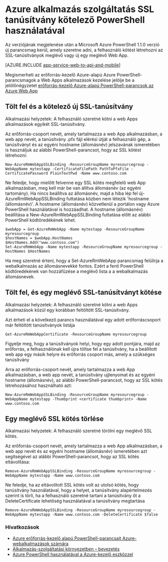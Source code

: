 <properties
    pageTitle="Az SSL-tanúsítványok kötés PowerShell használatával"
    description="Megtudhatja, hogy miként kötést létrehozni az SSL-tanúsítványok az PowerShell használatával webalkalmazást."
    services="app-service\web"
    documentationCenter=""
    authors="ahmedelnably"
    manager="stefsch"
    editor=""/>

<tags
    ms.service="app-service-web"
    ms.workload="web"
    ms.tgt_pltfrm="na"
    ms.devlang="na"
    ms.topic="article"
    ms.date="01/13/2016"
    ms.author="ahmedelnably"/>

# <a name="azure-app-service-ssl-certificate-binding-using-powershell"></a>Azure alkalmazás szolgáltatás SSL tanúsítvány kötelező PowerShell használatával #

Az verziójának megjelenése után a Microsoft Azure PowerShell 1.1.0 verzió új parancsmag kerül, amely szeretne adni, a felhasználó kötést létrehozni az SSL-tanúsítványok meglévő vagy új egy meglévő Web App.

[AZURE.INCLUDE [app-service-web-to-api-and-mobile](../../includes/app-service-web-to-api-and-mobile.md)] 

Megismerheti az erőforrás-kezelő Azure-alapú Azure PowerShell-parancsmagok a Web Apps alkalmazások kezelése jelölje be a jelölőnégyzetet [erőforrás-kezelő Azure-alapú PowerShell-parancsok az Azure Web App](app-service-web-app-azure-resource-manager-powershell.md)

## <a name="uploading-and-binding-a-new-ssl-certificate"></a>Tölt fel és a kötelező új SSL-tanúsítvány ##

Alkalmazási helyzetek: A felhasználó szeretné kötni a web Apps alkalmazások egyikét SSL-tanúsítvány.

Az erőforrás-csoport nevét, amely tartalmazza a web App alkalmazásban, a web app nevét, a tanúsítvány .pfx fájl elérési útját a felhasználó gép, a tanúsítványt és az egyéni hostname (állomásnév) jelszavának ismeretében is használjuk az alábbi PowerShell-parancsot, hogy az SSL kötést létrehozni:

    New-AzureRmWebAppSSLBinding -ResourceGroupName myresourcegroup -WebAppName mytestapp -CertificateFilePath PathToPfxFile -CertificatePassword PlainTextPwd -Name www.contoso.com

Ne feledje, hogy mielőtt felvenne egy SSL kötés megfelelő web App alkalmazásban, meg kell már be van állítva állomásnév (az egyéni tartomány). Ha nincs beállítva az állomásnév, majd a hiba lép fel új-AzureRmWebAppSSLBinding futtatása közben nem létezik 'hostname (állomásnév)'. A hostname (állomásnév) közvetlenül a portálon vagy Azure PowerShell használatával is hozzáadhat. A hostname (állomásnév) beállítása a New-AzureRmWebAppSSLBinding futtatása előtt az alábbi PowerShell kódtöredékének lehet.   
  
    $webApp = Get-AzureRmWebApp -Name mytestapp -ResourceGroupName myresourcegroup  
    $hostNames = $webApp.HostNames  
    $HostNames.Add("www.contoso.com")  
    Set-AzureRmWebApp -Name mytestapp -ResourceGroupName myresourcegroup -HostNames $HostNames   
  
Ha meg szeretné érteni, hogy a Set-AzureRmWebApp parancsmag felülírja a webalkalmazás az állomásnevekké fontos. Ezért a fenti PowerShell kódtöredékének van hozzáfűzése a meglévő lista a a webalkalmazás állomásnevek.  

## <a name="uploading-and-binding-an-existing-ssl-certificate"></a>Tölt fel, és egy meglévő SSL-tanúsítványt kötése ##

Alkalmazási helyzetek: A felhasználó szeretné kötni a web Apps alkalmazások közül egy korábban feltöltött SSL-tanúsítvány.

Azt érheti el a következő parancs használatával egy adott erőforráscsoport már feltöltött tanúsítványok listája

    Get-AzureRmWebAppCertificate -ResourceGroupName myresourcegroup

Figyelje meg, hogy a tanúsítványok helyi, hogy egy adott pontjára, majd az erőforrás, a felhasználónak kell újra töltse fel a tanúsítvány, ha a beállított web app egy másik helyre és erőforrás csoport más, amely a szükséges tanúsítvány 

Arra az erőforrás-csoport nevét, amely tartalmazza a web App alkalmazásban, a web app nevét, a tanúsítvány ujjlenyomat és az egyéni hostname (állomásnév), az alábbi PowerShell-parancsot, hogy az SSL kötés létrehozásához használható azt:

    New-AzureRmWebAppSSLBinding -ResourceGroupName myresourcegroup -WebAppName mytestapp -Thumbprint <certificate thumbprint> -Name www.contoso.com

## <a name="deleting-an-existing-ssl-binding"></a>Egy meglévő SSL kötés törlése  ##

Alkalmazási helyzetek: A felhasználó szeretné törölni egy meglévő SSL kötés.

Az erőforrás-csoport nevét, amely tartalmazza a web App alkalmazásban, a web app nevét és az egyéni hostname (állomásnév) ismeretében azt segítségével az alábbi PowerShell-parancsot, hogy az SSL kötés eltávolítása:

    Remove-AzureRmWebAppSSLBinding -ResourceGroupName myresourcegroup -WebAppName mytestapp -Name www.contoso.com

Ne feledje, ha az eltávolított SSL kötés volt az utolsó kötés, hogy tanúsítvány használatával, hogy a helyet, a tanúsítvány alapértelmezés szerint is törli, ha a felhasználó szeretné tartani a tanúsítvány őt a DeleteCertificate lehetőség használatával a tanúsítvány megtartása

    Remove-AzureRmWebAppSSLBinding -ResourceGroupName myresourcegroup -WebAppName mytestapp -Name www.contoso.com -DeleteCertificate $false

### <a name="references"></a>Hivatkozások ###
- [Azure erőforrás-kezelő alapú PowerShell-parancsait Azure-webalkalmazások számára](app-service-web-app-azure-resource-manager-powershell.md)
- [Alkalmazás-szolgáltatási környezetben – bevezetés](app-service-app-service-environment-intro.md)
- [Azure PowerShell használatával a Azure-kezelő eszközzel](../powershell-azure-resource-manager.md)
